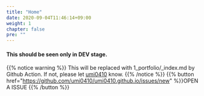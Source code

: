 ```yaml
---
title: "Home"
date: 2020-09-04T11:46:14+09:00
weight: 1
chapter: false
pre: ""
---
```

#### This should be seen only in DEV stage.
{{% notice warning %}}
This will be replaced with 1_portfolio/_index.md by Github Action.
If not, please let [umi0410](https://github.com/umi0410/) know. 
{{% /notice %}}
{{% button href="https://github.com/umi0410/umi0410.github.io/issues/new" %}}OPEN A ISSUE {{% /button %}}